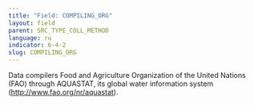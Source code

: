 ```yaml
---
title: "Field: COMPILING_ORG"
layout: field
parent: SRC_TYPE_COLL_METHOD
language: ru
indicator: 6-4-2
slug: COMPILING_ORG
---
```

Data compilers
Food and Agriculture Organization of the United Nations (FAO) through AQUASTAT, its global water information system (http://www.fao.org/nr/aquastat).